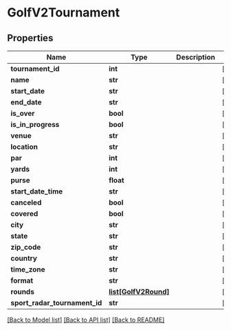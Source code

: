 # GolfV2Tournament

## Properties
Name | Type | Description | Notes
------------ | ------------- | ------------- | -------------
**tournament_id** | **int** |  | [optional] 
**name** | **str** |  | [optional] 
**start_date** | **str** |  | [optional] 
**end_date** | **str** |  | [optional] 
**is_over** | **bool** |  | [optional] 
**is_in_progress** | **bool** |  | [optional] 
**venue** | **str** |  | [optional] 
**location** | **str** |  | [optional] 
**par** | **int** |  | [optional] 
**yards** | **int** |  | [optional] 
**purse** | **float** |  | [optional] 
**start_date_time** | **str** |  | [optional] 
**canceled** | **bool** |  | [optional] 
**covered** | **bool** |  | [optional] 
**city** | **str** |  | [optional] 
**state** | **str** |  | [optional] 
**zip_code** | **str** |  | [optional] 
**country** | **str** |  | [optional] 
**time_zone** | **str** |  | [optional] 
**format** | **str** |  | [optional] 
**rounds** | [**list[GolfV2Round]**](GolfV2Round.md) |  | [optional] 
**sport_radar_tournament_id** | **str** |  | [optional] 

[[Back to Model list]](../README.md#documentation-for-models) [[Back to API list]](../README.md#documentation-for-api-endpoints) [[Back to README]](../README.md)

